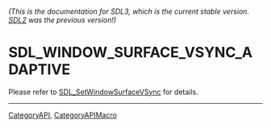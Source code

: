 ###### (This is the documentation for SDL3, which is the current stable version. [SDL2](https://wiki.libsdl.org/SDL2/) was the previous version!)
# SDL_WINDOW_SURFACE_VSYNC_ADAPTIVE

Please refer to [SDL_SetWindowSurfaceVSync](SDL_SetWindowSurfaceVSync) for details.

----
[CategoryAPI](CategoryAPI), [CategoryAPIMacro](CategoryAPIMacro)


